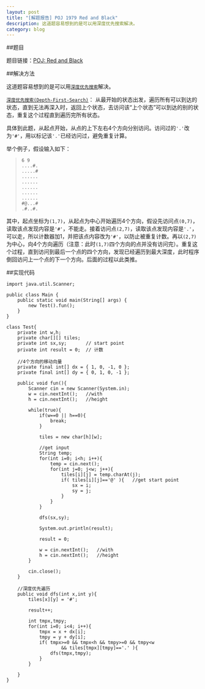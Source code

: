 ```yaml
---
layout: post
title: "[解题报告] POJ 1979 Red and Black"
description: 这道题容易想到的是可以用深度优先搜索解决。
category: blog
---
```


##题目

题目链接：[POJ: Red and Black](http://poj.org/problem?id=1979)

##解决方法

这道题容易想到的是可以用[`深度优先搜索`][DFS]解决。

[`深度优先搜索(Depth-First-Search)`][DFS]： 从最开始的状态出发，遍历所有可以到达的状态，直到无法再深入时，返回上个状态，去访问该“上个状态”可以到达的别的状态，重复这个过程直到遍历完所有状态。

具体到此题，从起点开始，从点的上下左右4个方向分别访问。访问过的`'.'`改为`'#'`，用以标记该`'.'`已经访问过，避免重复计算。

举个例子，假设输入如下：

>`6 9`  
>`....#.`  
>`.....#`  
>`......`  
>`......`  
>`......`  
>`......`  
>`......`  
>`#@...#`  
>`.#..#.`  

其中，起点坐标为`(1,7)`，从起点为中心开始遍历4个方向，假设先访问点`(0,7)`，读取该点发现内容是`'#'`，不能走。接着访问点`(2,7)`，读取该点发现内容是`'.'`，可以走，所以计数器加1，并把该点内容改为`'#'`，以防止被重复计数。再以`(2,7)`为中心，向4个方向遍历（注意：此时`(1,7)`四个方向的点并没有访问完）。重复这个过程，直到访问到最后一个点的四个方向，发现已经遍历到最大深度，此时程序倒回访问上一个点的下一个方向。后面的过程以此类推。

##实现代码

    import java.util.Scanner;

    public class Main {
        public static void main(String[] args) {
            new Test().fun();
        }
    }

    class Test{
        private int w,h;
        private char[][] tiles;
        private int sx,sy;       // start point
        private int result = 0;  // 计数

        //4个方向的移动向量
        private final int[] dx = { 1, 0, -1, 0 };
        private final int[] dy = { 0, 1, 0, -1 };
    
        public void fun(){
            Scanner cin = new Scanner(System.in);
            w = cin.nextInt();   //with
            h = cin.nextInt();   //height  
        
            while(true){
                if(w==0 || h==0){
                    break;
                }
            
                tiles = new char[h][w];

                //get input
                String temp;
                for(int i=0; i<h; i++){
                    temp = cin.next();
                    for(int j=0; j<w; j++){
                        tiles[i][j] = temp.charAt(j);
                        if( tiles[i][j]=='@' ){   //get start point
                            sx = i;
                            sy = j;
                        }  
                    }
                }
            
                dfs(sx,sy);
            
                System.out.println(result);
            
                result = 0;
            
                w = cin.nextInt();   //with
                h = cin.nextInt();   //height  
            }
    
            cin.close();
        }
    
        //深度优先遍历
        public void dfs(int x,int y){
            tiles[x][y] = '#';

            result++;

            int tmpx,tmpy;
            for(int i=0; i<4; i++){
                tmpx = x + dx[i];
                tmpy = y + dy[i];
                if( tmpx>=0 && tmpx<h && tmpy>=0 && tmpy<w
                        && tiles[tmpx][tmpy]=='.' ){
                    dfs(tmpx,tmpy);
                }
            }

        }
    }
    

[DFS]: http://zh.wikipedia.org/wiki/%E6%B7%B1%E5%BA%A6%E4%BC%98%E5%85%88%E6%90%9C%E7%B4%A2

